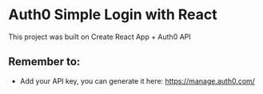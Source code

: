# Auth0 Simple Login with React

This project was built on Create React App + Auth0 API

## Remember to:

* Add your API key, you can generate it here: https://manage.auth0.com/
